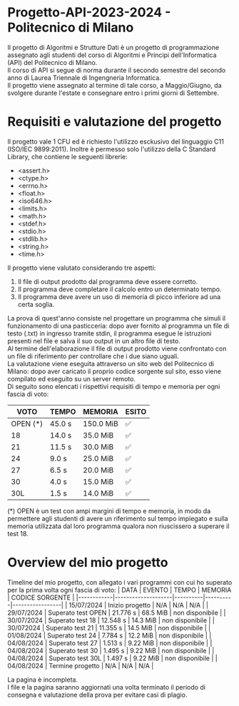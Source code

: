 # Progetto-API-2023-2024 - Politecnico di Milano
Il progetto di Algoritmi e Strutture Dati è un progetto di programmazione assegnato agli studenti del corso di Algoritmi e Principi dell'Informatica (API) del Politecnico di Milano.  
Il corso di API si segue di norma durante il secondo semestre del secondo anno di Laurea Triennale di Ingengneria Informatica.  
Il progetto viene assegnato al termine di tale corso, a Maggio/Giugno, da svolgere durante l'estate e consegnare entro i primi giorni di Settembre.  

# Requisiti e valutazione del progetto
Il progetto vale 1 CFU ed è richiesto l'utilizzo esckusivo del linguaggio C11 (ISO/IEC 9899:2011). Inoltre è permesso solo l'utilizzo della C Standard Library, che contiene le seguenti librerie:
* <assert.h>
* <ctype.h>
* <errno.h>
* <float.h>
* <iso646.h>
* <limits.h>
* <math.h>
* <stdef.h>
* <stdio.h>
* <stdlib.h>
* <string.h>
* <time.h>

Il progetto viene valutato considerando tre aspetti:
1. Il file di output prodotto dal programma deve essere corretto.
2. Il programma deve completare il calcolo entro un determinato tempo.
3. Il programma deve avere un uso di memoria di picco inferiore ad una certa soglia.
   
La prova di quest'anno consiste nel progettare un programma che simuli il funzionamento di una pasticceria: dopo aver fornito al programma un file di testo (.txt) in ingresso tramite stdin, il programma esegue le istruzioni presenti nel file e salva il suo output in un altro file di testo.  
Al termine dell'elaborazione il file di output prodotto viene confrontato con un file di riferimento per controllare che i due siano uguali.  
La valutazione viene eseguita attraverso un sito web del Politecnico di Milano: dopo aver caricato il proprio codice sorgente sul sito, esso viene compilato ed eseguito su un server remoto.  
Di seguito sono elencati i rispettivi requisiti di tempo e memoria per ogni fascia di voto:

| VOTO     | TEMPO  | MEMORIA   | ESITO              |
| ---------|--------|-----------|--------------------|
| OPEN (*) | 45.0 s | 150.0 MiB | :white_check_mark: |
| 18       | 14.0 s | 35.0 MiB  | :white_check_mark: |
| 21       | 11.5 s | 30.0 MiB  | :white_check_mark: |
| 24       | 9.0 s  | 25.0 MiB  | :white_check_mark: |
| 27       | 6.5 s  | 20.0 MiB  | :white_check_mark: |
| 30       | 4.0 s  | 15.0 MiB  | :white_check_mark: |
| 30L      | 1.5 s  | 14.0 MiB  | :white_check_mark: |

(*) OPEN è un test con ampi margini di tempo e memoria, in modo da permettere agli studenti di avere un riferimento sul tempo impiegato e sulla memoria utilizzata dal loro programma qualora non riuscissero a superare il test 18.

# Overview del mio progetto
Timeline del mio progetto, con allegato i vari programmi con cui ho superato per la prima volta ogni fascia di voto:
| DATA       | EVENTO             | TEMPO    | MEMORIA  | CODICE SORGENTE |
|------------|--------------------|----------|----------|-----------------|
| 15/07/2024 | Inizio progetto    | N/A      | N/A      | N/A             |
| 29/07/2024 | Superato test OPEN | 21.776 s | 68.5 MiB | non disponibile |
| 30/07/2024 | Superato test 18   | 12.548 s | 14.3 MiB | non disponibile |
| 30/072024  | Superato test 21   | 11.355 s | 14.5 MiB | non disponibile |
| 01/08/2024 | Superato test 24   | 7.784 s  | 12.2 MiB | non disponibile |
| 04/08/2024 | Superato test 27   | 1.513 s  | 9.22 MiB | non disponibile |
| 04/08/2024 | Superato test 30   | 1.495 s  | 9.22 MiB | non disponibile |
| 04/08/2024 | Superato test 30L  | 1.497 s  | 9.22 MiB | non disponibile |
| 04/08/2024 | Termine progetto   | N/A      | N/A      | N/A             |

La pagina è incompleta.  
I file e la pagina saranno aggiornati una volta terminato il periodo di consegna e valutazione della prova per evitare casi di plagio.
